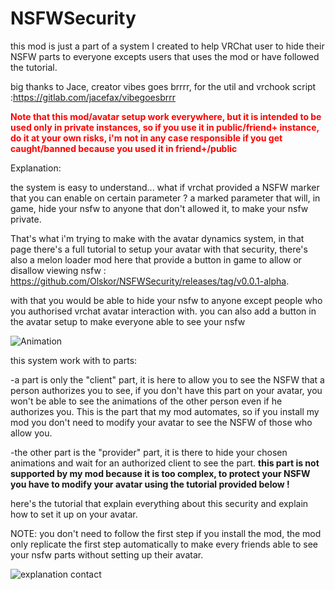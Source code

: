 # NSFWSecurity
this mod is just a part of a system I created to help VRChat user to hide their NSFW parts to everyone excepts users that uses the mod or have followed the tutorial.

big thanks to Jace, creator vibes goes brrrr, for the util and vrchook script :https://gitlab.com/jacefax/vibegoesbrrr

<p><strong><span style="color: #ff0000;">Note that this mod/avatar setup work everywhere, but it is intended to be used only in private instances, so if you use it in public/friend+ instance, do it at your own risks, i'm not in any case responsible if you get caught/banned because you used it in friend+/public</span></strong></p>

Explanation:

the system is easy to understand... what if vrchat provided a NSFW marker that you can enable on certain parameter ? a marked parameter that will, in game, hide your nsfw to anyone that don't allowed it, to make your nsfw private.

That's what i'm trying to make with the avatar dynamics system, in that page there's a full tutorial to setup your avatar with that security, there's also a melon loader mod here that provide a button in game to allow or disallow viewing nsfw : https://github.com/Olskor/NSFWSecurity/releases/tag/v0.0.1-alpha.

with that you would be able to hide your nsfw to anyone except people who you authorised vrchat avatar interaction with.
you can also add a button in the avatar setup to make everyone able to see your nsfw

![Animation](https://user-images.githubusercontent.com/105324070/171638875-cc312f0e-c2ca-41b2-97ae-b025e5d3c747.gif)

this system work with to parts:

-a part is only the "client" part, it is here to allow you to see the NSFW that a person authorizes you to see, if you don't have this part on your avatar, you won't be able to see the animations of the other person even if he authorizes you.
This is the part that my mod automates, so if you install my mod you don't need to modify your avatar to see the NSFW of those who allow you.

-the other part is the "provider" part, it is there to hide your chosen animations and wait for an authorized client to see the part.
<b>this part is not supported by my mod because it is too complex, to protect your NSFW you have to modify your avatar using the tutorial provided below !</b>

here's the tutorial that explain everything about this security and explain how to set it up on your avatar.

NOTE: you don't need to follow the first step if you install the mod, the mod only replicate the first step automatically to make every friends able to see your nsfw parts without setting up their avatar.

![explanation contact](https://user-images.githubusercontent.com/105324070/171626554-f3cc1c64-8fc4-4e82-b8a4-5e7a51e91207.png)
